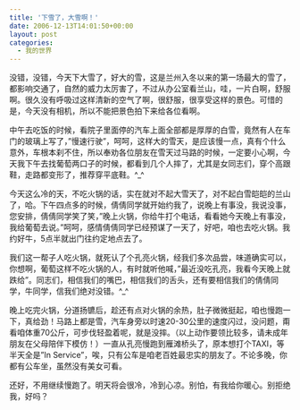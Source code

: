 ```yaml
---
title: '下雪了，大雪啊！'
date: 2006-12-13T14:01:50+00:00
layout: post
categories:
  - 我的世界
---
```


没错，没错，今天下大雪了，好大的雪，这是兰州入冬以来的第一场最大的雪了，都影响交通了，自然的威力太厉害了，不过从办公室看兰山，哇，一片白啊，舒服啊。很久没有呼吸过这样清新的空气了啊，很舒服，很享受这样的景色。可惜的是，今天没有相机，所以不能把景色拍下来给各位看啊。

中午去吃饭的时候，看院子里面停的汽车上面全部都是厚厚的白雪，竟然有人在车门的玻璃上写了，&#8221;慢速行驶&#8221;，呵呵，这样大的雪天，是应该慢一点，真有个什么意外，车根本刹不住，所以奉劝各位朋友在雪天过马路的时候，一定要小心啊，今天我下午去找葡萄两口子的时候，都看到几个人摔了，尤其是女同志们，穿个高跟鞋，走路都变形了，推荐穿平底鞋。^_^

今天这么冷的天，不吃火锅的话，实在就对不起大雪天了，对不起白雪皑皑的兰山了，哈。下午四点多的时候，倩倩同学就开始约我了，说晚上有事没，我说没事，您安排，倩倩同学笑了笑，&#8221;晚上火锅，你给牛打个电话，看看她今天晚上有事没，我给葡萄去说。&#8221;呵呵，感情倩倩同学已经预谋了一天了，好吧，咱也去吃火锅。我约好牛，5点半就出门往约定地点去了。

我们这一帮子人吃火锅，就死认了个孔亮火锅，经我们多次品尝，味道确实可以，你想啊，葡萄这样不吃火锅的人，有时就听他喊，&#8221;最近没吃孔亮，我看今天晚上就跌给&#8221;。同志们，相信我们的嘴巴，相信我们的舌头，还有要相信我们的倩倩同学，牛同学，信我们绝对没错。^_^

晚上吃完火锅，分道扬镳后，趁还有点对火锅的余热，肚子微微挺起，咱也慢跑一下，真给劲！马路上都是雪，汽车身旁以时速20-30公里的速度闪过，没问题，甭看咱体重70公斤，可步伐轻盈着呢，就是没摔。（以上动作要领比较多，请未成年朋友在父母陪伴下模仿！）一直从孔亮慢跑到雁滩桥头了，原本想打个TAXI，等半天全是&#8221;In Service&#8221;，唉，只有公车是咱老百姓最忠实的朋友了。不论多晚，你都有公车坐，虽然没有美女可看。

还好，不用继续慢跑了。明天将会很冷，冷到心凉。别怕，有我给你暖心。别拒绝我，好吗？
